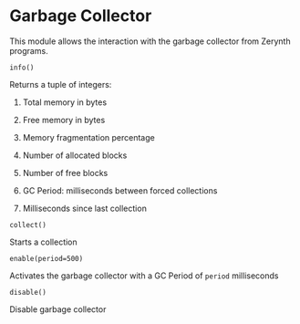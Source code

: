 # Garbage Collector

This module allows the interaction with the garbage collector from Zerynth programs.


`info()`

Returns a tuple of integers:


1. Total memory in bytes


2. Free memory in bytes


3. Memory fragmentation percentage


4. Number of allocated blocks


5. Number of free blocks


6. GC Period: milliseconds between forced collections


7. Milliseconds since last collection


`collect()`

Starts a collection


`enable(period=500)`

Activates the garbage collector with a GC Period of ```period``` milliseconds


`disable()`

Disable garbage collector
<!--stackedit_data:
eyJoaXN0b3J5IjpbMTMxNTU2NzAyMV19
-->